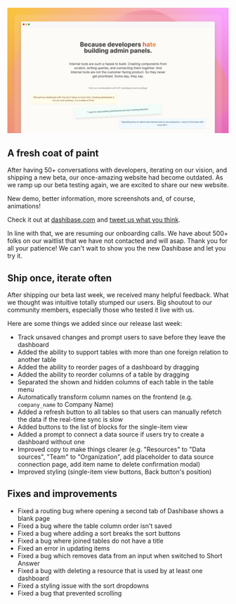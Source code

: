 ![New Dashibase website](../assets/unity-website.png)

## A fresh coat of paint

After having 50+ conversations with developers, iterating on our vision, and shipping a new beta, our once-amazing website had become outdated. As we ramp up our beta testing again, we are excited to share our new website.

New demo, better information, more screenshots and, of course, animations!

Check it out at [dashibase.com](https://dashibase.com/) and [tweet us what you think](https://twitter.com/dashibase).

In line with that, we are resuming our onboarding calls. We have about 500+ folks on our waitlist that we have not contacted and will asap. Thank you for all your patience! We can't wait to show you the new Dashibase and let you try it.

## Ship once, iterate often

After shipping our beta last week, we received many helpful feedback. What we thought was intuitive totally stumped our users. Big shoutout to our community members, especially those who tested it live with us.

Here are some things we added since our release last week:

- Track unsaved changes and prompt users to save before they leave the dashboard
- Added the ability to support tables with more than one foreign relation to another table
- Added the ability to reorder pages of a dashboard by dragging
- Added the ability to reorder columns of a table by dragging
- Separated the shown and hidden columns of each table in the table menu
- Automatically transform column names on the frontend (e.g. `company_name` to Company Name)
- Added a refresh button to all tables so that users can manually refetch the data if the real-time sync is slow
- Added buttons to the list of blocks for the single-item view
- Added a prompt to connect a data source if users try to create a dashboard without one
- Improved copy to make things clearer (e.g. "Resources" to "Data sources", "Team" to "Organization", add placeholder to data source connection page, add item name to delete confirmation modal)
- Improved styling (single-item view buttons, Back button's position)

## Fixes and improvements

- Fixed a routing bug where opening a second tab of Dashibase shows a blank page
- Fixed a bug where the table column order isn't saved
- Fixed a bug where adding a sort breaks the sort buttons
- Fixed a bug where joined tables do not have a title
- Fixed an error in updating items
- Fixed a bug which removes data from an input when switched to Short Answer
- Fixed a bug with deleting a resource that is used by at least one dashboard
- Fixed a styling issue with the sort dropdowns
- Fixed a bug that prevented scrolling